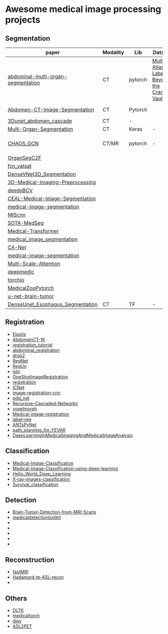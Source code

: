 
# Awesome medical image processing projects 

## Segmentation
| paper | Modality |Lib|Dataset|Network|Paper(s)
| --- | --- | --- | --- | --- |---|
| [abdominal-multi-organ-segmentation](https://github.com/assassint2017/abdominal-multi-organ-segmentation) | CT |pytorch|[Multi-Atlas Labeling Beyond the Cranial Vault ](https://www.synapse.org/#!Synapse:syn3193805/wiki/217752)|Composed of two U-shape like 3D FCN||
|[Abdomen-CT-Image-Segmentation](https://github.com/tureckova/Abdomen-CT-Image-Segmentation)|CT|Pytorch||Unet and Vnet|[1](https://www.frontiersin.org/articles/10.3389/frobt.2020.00106/full)|
|[3Dunet_abdomen_cascade](https://github.com/holgerroth/3Dunet_abdomen_cascade)|CT|-||Unet|[1](https://arxiv.org/pdf/1803.05431.pdf)|
|[Multi-Organ-Segmentation](https://github.com/Prayushi9/Multi-Organ-Segmentation)|CT|Keras|-|ResNet|-|
|[CHAOS_GCN](https://github.com/armyja/CHAOS_GCN)|CT/MR|pytorch|-|[Global Convolutional Network](https://github.com/SConsul/Global_Convolutional_Network)|-|
|[OrganSegC2F](https://github.com/198808xc/OrganSegC2F)||||||
|[fcn_vatsat](https://github.com/tarolangner/fcn_vatsat)||||||
|[DenseVNet3D_Segmentation](https://github.com/fitushar/DenseVNet3D_Chest_Abdomen_Pelvis_Segmentation_tf2)||||||
|[3D-Medical-Imaging-Preprocessing](https://github.com/fitushar/3D-Medical-Imaging-Preprocessing-All-you-need)||||||
|[deedsBCV](https://github.com/mattiaspaul/deedsBCV)||||||
|[CEAL-Medical-Image-Segmentation](https://github.com/marc-gorriz/CEAL-Medical-Image-Segmentation)||||||
|[medical-image-segmentation](https://github.com/topics/medical-image-segmentation)||||||
|[MIScnn](https://github.com/frankkramer-lab/MIScnn)||||||
|[SOTA-MedSeg](https://github.com/JunMa11/SOTA-MedSeg)||||||
|[Medical-Transformer](https://github.com/jeya-maria-jose/Medical-Transformer)||||||
|[medical_image_segmentation](https://github.com/CVxTz/medical_image_segmentation)||||||
|[CA-Net](https://github.com/HiLab-git/CA-Net)||||||
|[medical-image-segmentation](https://github.com/sudohainguyen/medical-image-segmentation)||||||
|[Multi-Scale-Attention](https://github.com/sinAshish/Multi-Scale-Attention)||||||
|[deepmedic](https://github.com/deepmedic/deepmedic)||||||
|[torchio](https://github.com/fepegar/torchio)||||||
|[MedicalZooPytorch](https://github.com/black0017/MedicalZooPytorch)||||||
|[u-net-brain-tumor](https://github.com/zsdonghao/u-net-brain-tumor)||||||
|[DenseUnet_Esophagus_Segmentation](https://github.com/yousefis/DenseUnet_Esophagus_Segmentation)|CT|TF|-|DDAUnet|[1](https://ieeexplore.ieee.org/document/9481104),[2](https://link.springer.com/chapter/10.1007/978-3-030-00937-3_40)|


## Registration
  * [Elastix](https://github.com/SuperElastix/elastix)
  * [AbdomenCT-1K](https://github.com/JunMa11/AbdomenCT-1K)
  * [registration_tutorial](https://github.com/MASILab/registration_tutorial)
  * [abdominal_registration](https://github.com/TheoEst/abdominal_registration)
  * [drop2](https://github.com/biomedia-mira/drop2)
  * [RegNet](https://github.com/hsokooti/RegNet)
  * [RegUn](https://github.com/hsokooti/RegUn)
  * [istn](https://github.com/biomedia-mira/istn)
  * [OneShotImageRegistration](https://github.com/ToFec/OneShotImageRegistration)
  * [registration](https://github.com/uncbiag/registration)
  * [ICNet](https://github.com/zhangjun001/ICNet)
  * [image-registration-cnn](https://github.com/shreshth211/image-registration-cnn)
  * [pdd_net](https://github.com/multimodallearning/pdd_net)
  * [Recursive-Cascaded-Networks](https://github.com/microsoft/Recursive-Cascaded-Networks)
  * [voxelmorph](https://github.com/voxelmorph/voxelmorph)
  * [Medical-image-registration](https://github.com/dykuang/Medical-image-registration)
  * [label-reg](https://github.com/YipengHu/label-reg)
  * [ANTsPyNet](https://github.com/ANTsX/ANTsPyNet)
  * [path_planning_for_FEVAR](https://github.com/jianqingzheng/path_planning_for_FEVAR)
  * [DeepLearningInMedicalImagingAndMedicalImageAnalysis](https://github.com/shawnyuen/DeepLearningInMedicalImagingAndMedicalImageAnalysis)

## Classification
  * [Medical-Image-Classification](https://github.com/ljbatwh/Medical-Image-Classification)
  * [Medical-Image-Classification-using-deep-learning](https://github.com/21Vipin/Medical-Image-Classification-using-deep-learning)
  * [Hello_World_Deep_Learning](https://github.com/paras42/Hello_World_Deep_Learning)
  * [X-ray-images-classification](https://github.com/faust-prime/X-ray-images-classification-with-Keras-TensorFlow)
  * [Survival_classification](https://github.com/GKaramiMP/Survival_classification)

## Detection 
  * [Brain-Tumor-Detection-from-MRI-Scans](https://github.com/muhammadsanaullah/Brain-Tumor-Detection-from-MRI-Scans)
  * [medicaldetectiontoolkit](https://github.com/MIC-DKFZ/medicaldetectiontoolkit)
  * []()
  * []()
  * []()
  * []()
  * []()
## Reconstruction
  * [fastMRI](https://github.com/facebookresearch/fastMRI)
  * [Hadamard-te-ASL-recon](https://github.com/yousefis/Hadamard-te-ASL-recon)
  * 

## Others
  * [DLTK](https://github.com/DLTK/DLTK)
  * [medicaltorch](https://github.com/perone/medicaltorch)
  * [dipy](https://github.com/dipy/dipy)
  * [ASL2PET](https://github.com/yousefis/ASL2PET)
